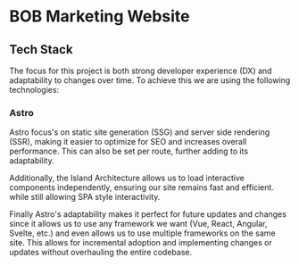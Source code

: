 # BOB Marketing Website


## Tech Stack
The focus for this project is both strong developer experience (DX) and adaptability to changes over time. To achieve this we are using the following technologies:

### Astro
Astro focus's on static site generation (SSG) and server side rendering (SSR), making it easier to optimize for SEO and increases overall performance. This can also be set per route, further adding to its adaptability.

Additionally, the Island Architecture allows us to load interactive components independently, ensuring our site remains fast and efficient. while still allowing SPA style interactivity.

Finally Astro's adaptability makes it perfect for future updates and changes since it allows us to use any framework we want (Vue, React, Angular, Svelte, etc.) and even allows us to use multiple frameworks on the same site. This allows for incremental adoption and implementing changes or updates without overhauling the entire codebase.

